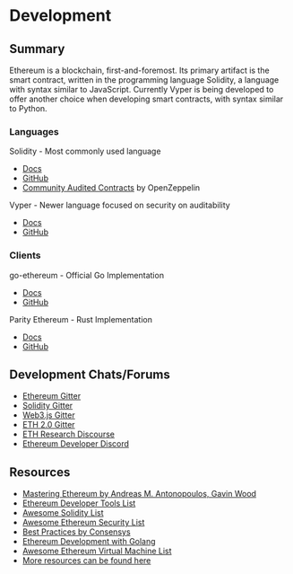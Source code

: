 # Development

## Summary

Ethereum is a blockchain, first-and-foremost. Its primary artifact is the smart contract, written in the programming language Solidity, a language with syntax similar to JavaScript. Currently Vyper is being developed to offer another choice when developing smart contracts, with syntax similar to Python.

### Languages

Solidity - Most commonly used language

- [Docs](https://solidity.readthedocs.io/en/v0.5.3/)
- [GitHub](https://github.com/ethereum/solidity)
- [Community Audited Contracts](https://github.com/OpenZeppelin/openzeppelin-solidity) by OpenZeppelin

Vyper - Newer language focused on security on auditability

- [Docs](https://vyper.readthedocs.io/en/latest/)
- [GitHub](https://github.com/ethereum/vyper)

### Clients

go-ethereum - Official Go Implementation

- [Docs](https://github.com/ethereum/go-ethereum/wiki)
- [GitHub](https://github.com/ethereum/go-ethereum)

Parity Ethereum - Rust Implementation

- [Docs](https://wiki.parity.io/Setup)
- [GitHub](https://github.com/paritytech/parity-ethereum)

## Development Chats/Forums

- [Ethereum Gitter](https://gitter.im/ethereum/home)
- [Solidity Gitter](https://gitter.im/ethereum/solidity/)
- [Web3.js Gitter](https://gitter.im/ethereum/web3.js)
- [ETH 2.0 Gitter](https://gitter.im/ethereum/sharding)
- [ETH Research Discourse](https://ethresear.ch/)
- [Ethereum Developer Discord](https://discord.gg/hbtA9ex)

## Resources

- [Mastering Ethereum by Andreas M. Antonopoulos, Gavin Wood](https://github.com/ethereumbook/ethereumbook)
- [Ethereum Developer Tools List](https://github.com/ConsenSys/ethereum-developer-tools-list)
- [Awesome Solidity List](https://github.com/bkrem/awesome-solidity)
- [Awesome Ethereum Security List](https://github.com/trailofbits/awesome-ethereum-security)
- [Best Practices by Consensys](https://consensys.github.io/smart-contract-best-practices/)
- [Ethereum Development with Golang](https://goethereumbook.org/en/)
- [Awesome Ethereum Virtual Machine List](<https://github.com/ethereum/wiki/wiki/Ethereum-Virtual-Machine-(EVM)-Awesome-List>)
- [More resources can be found here](https://docs.ethhub.io/ethereum-basics/resources#ethereum-development)
